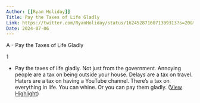 ```yaml
---
Author: [[Ryan Holiday]]
Title: Pay the Taxes of Life Gladly
Link: https://twitter.com/RyanHoliday/status/1624528716071309313?s=20&t=O9A5QFo8YGX4zRY9NVPa1A
Date: 2024-07-06
---
```

A - Pay the Taxes of Life Gladly

1
- Pay the taxes of life gladly. Not just from the government. Annoying people are a tax on being outside your house. Delays are a tax on travel. Haters are a tax on having a YouTube channel. There’s a tax on everything in life. You can whine. Or you can pay them gladly. ([View Highlight](https://read.readwise.io/read/01gs36gqxrq9wc10df09cf6bqd))
